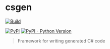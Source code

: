 # csgen

<!-- start badges -->

[pypi]: https://pypi.org/project/csgen/

[![Build](https://github.com/ionite34/csgen/actions/workflows/build.yml/badge.svg)](https://github.com/ionite34/csgen/actions/workflows/build.yml)

[![PyPI](https://img.shields.io/pypi/v/csgen)][pypi]
[![PyPI - Python Version](https://img.shields.io/pypi/pyversions/csgen)][pypi]

<!-- end badges -->

> Framework for writing generated C# code
